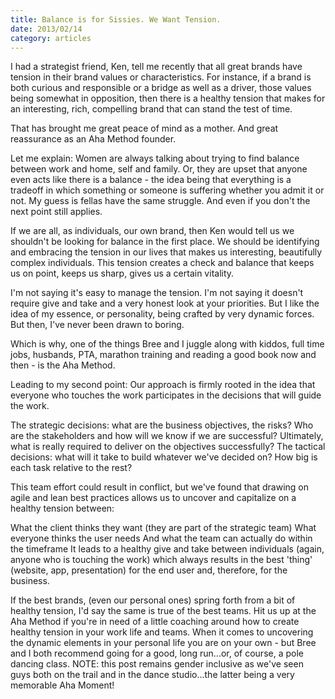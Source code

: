 ```yaml
---
title: Balance is for Sissies. We Want Tension.
date: 2013/02/14
category: articles
---
```


I had a strategist friend, Ken, tell me recently that all great brands
have tension in their brand values or characteristics. For instance, if
a brand is both curious and responsible or a bridge as well as a driver,
those  values being somewhat in opposition, then there is a healthy
tension that makes for an interesting, rich, compelling brand that can
stand the test of time. 

That has brought me great peace of mind as a mother.
And great reassurance as an Aha Method founder.

Let me explain:
Women are always talking about trying to find balance between work and
home, self and family. Or, they are upset that anyone even acts like
there is a balance - the idea being that everything is a tradeoff in
which something or someone is suffering  whether you admit it or not.
My guess is fellas have the same struggle. And even if you don't the
next point still applies.

If we are all, as individuals, our own brand, then Ken would tell us we
shouldn't be looking for balance in the first place. We should be
identifying and embracing the tension in our lives that makes us
interesting, beautifully complex individuals. This tension creates a
check and balance that keeps us on point, keeps us sharp, gives us a
certain vitality.

I'm not saying it's easy to manage the tension. I'm not saying it
doesn't require give and take and a very honest look at your priorities.
But I like the idea of my essence, or personality, being crafted by very
dynamic forces. But then, I've never been drawn to boring.

Which is why, one of the things Bree and I juggle along with kiddos,
full time jobs, husbands, PTA, marathon training and reading a good book
now and then - is the Aha Method. 

Leading to my second point:
Our approach is firmly rooted in the idea that everyone who touches the
work participates in the decisions that will guide the work. 

The strategic decisions: what are the business objectives, the risks?
Who are the stakeholders and how will we know if we are successful?
Ultimately, what is really required to deliver on the objectives
successfully?
The tactical decisions: what will it take to build whatever we've
decided on? How big is each task relative to the rest?

This team effort could result in conflict, but we've found that drawing
on agile and lean best practices allows us to uncover and capitalize on
a healthy tension between:

What the client thinks they want (they are part of the strategic team)
What everyone thinks the user needs
And what the team can actually do within the timeframe
It leads to a healthy give and take between individuals (again, anyone
who is touching the work) which always results in the best 'thing'
(website, app, presentation) for the end user and, therefore, for the
business.

If the best brands, (even our personal ones) spring forth from a bit of
healthy tension, I'd say the same is true of the best teams. Hit us up
at the Aha Method if you're in need of a little coaching around how to
create healthy tension in your work life and teams. When it comes to
uncovering the dynamic elements in your personal life you are on your
own - but Bree and I both recommend going for a good, long run...or, of
course, a pole dancing class. NOTE: this post remains gender inclusive
as we've seen guys both on the trail and in the dance studio...the
latter being a very memorable Aha Moment!
